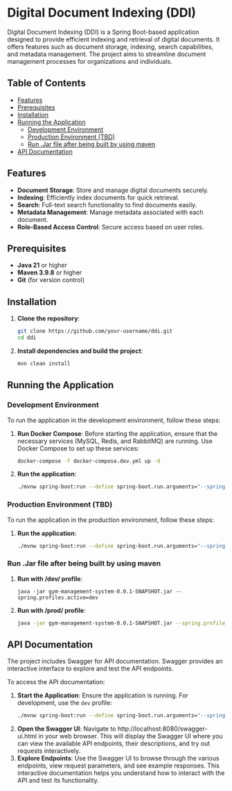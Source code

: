 # Digital Document Indexing (DDI)

Digital Document Indexing (DDI) is a Spring Boot-based application designed to provide efficient indexing and retrieval of digital documents. It offers features such as document storage, indexing, search capabilities, and metadata management. The project aims to streamline document management processes for organizations and individuals.

## Table of Contents

- [Features](#features)
- [Prerequisites](#prerequisites)
- [Installation](#installation)
- [Running the Application](#running-the-application)
    - [Development Environment](#development-environment)
    - [Production Environment (TBD)](#production-environment-tbd)
    - [Run .Jar file after being built by using maven](#run-jar-file-after-being-built-by-using-maven)
- [API Documentation](#api-documentation)

## Features

- **Document Storage**: Store and manage digital documents securely.
- **Indexing**: Efficiently index documents for quick retrieval.
- **Search**: Full-text search functionality to find documents easily.
- **Metadata Management**: Manage metadata associated with each document.
- **Role-Based Access Control**: Secure access based on user roles.

## Prerequisites

- **Java 21** or higher
- **Maven 3.9.8** or higher
- **Git** (for version control)

## Installation

1. **Clone the repository**:
   ```sh
   git clone https://github.com/your-username/ddi.git
   cd ddi
2. **Install dependencies and build the project**:
    ```sh
   mvn clean install
## Running the Application

### Development Environment

To run the application in the development environment, follow these steps:
1. **Run Docker Compose**:
   Before starting the application, ensure that the necessary services (MySQL, Redis, and RabbitMQ) are running. Use Docker Compose to set up these services:

   ```sh
   docker-compose -f docker-compose.dev.yml up -d
2. **Run the application**:
   ```sh
   ./mvnw spring-boot:run --define spring-boot.run.arguments="--spring.profiles.active=dev"
### Production Environment (TBD)

To run the application in the production environment, follow these steps:
1. **Run the application**:
   ```sh
   ./mvnw spring-boot:run --define spring-boot.run.arguments="--spring.profiles.active=prod"
### Run .Jar file after being built by using maven
1. **Run with /dev/ profile**:
   ```shell
   java -jar gym-management-system-0.0.1-SNAPSHOT.jar --spring.profiles.active=dev
2. **Run with /prod/ profile**:
   ```sh
   java -jar gym-management-system-0.0.1-SNAPSHOT.jar --spring.profiles.active=prod
## API Documentation

The project includes Swagger for API documentation. Swagger provides an interactive interface to explore and test the API endpoints.

To access the API documentation:

1. **Start the Application**:
   Ensure the application is running. For development, use the `dev` profile:
   ```sh
   ./mvnw spring-boot:run --define spring-boot.run.arguments="--spring.profiles.active=dev"
2. **Open the Swagger UI**:
   Navigate to http://localhost:8080/swagger-ui.html in your web browser. This will display the Swagger UI where you can view the available API endpoints, their descriptions, and try out requests interactively.
3. **Explore Endpoints**:
   Use the Swagger UI to browse through the various endpoints, view request parameters, and see example responses. This interactive documentation helps you understand how to interact with the API and test its functionality.